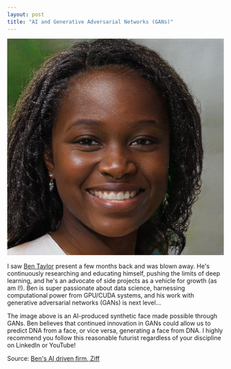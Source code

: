 ```yaml
---
layout: post
title: "AI and Generative Adversarial Networks (GANs)"
---
```


![](https://raw.githubusercontent.com/JavOrraca/Home/gh-pages/assets/img/GANsExample.png)

I saw [Ben Taylor](https://www.linkedin.com/in/bentaylordata/) present a few months back and was blown away. He's continuously researching and educating himself, pushing the limits of deep learning, and he's an advocate of side projects as a vehicle for growth (as am I!). Ben is super passionate about data science, harnessing computational power from GPU/CUDA systems, and his work with generative adversarial networks (GANs) is next level...

The image above is an AI-produced synthetic face made possible through GANs. Ben believes that continued innovation in GANs could allow us to predict DNA from a face, or vice versa, generating a face from DNA. I highly recommend you follow this reasonable futurist regardless of your discipline on LinkedIn or YouTube!

Source: [Ben's AI driven firm, Ziff](http://ziff.ai/)
